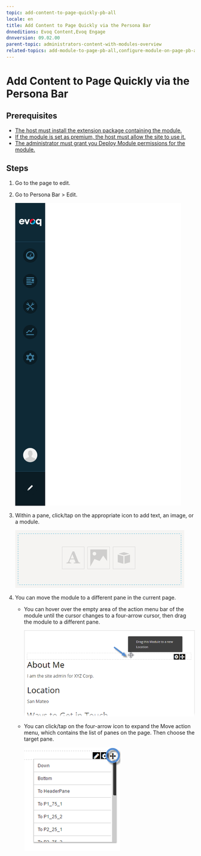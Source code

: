 ```yaml
---
topic: add-content-to-page-quickly-pb-all
locale: en
title: Add Content to Page Quickly via the Persona Bar
dnneditions: Evoq Content,Evoq Engage
dnnversion: 09.02.00
parent-topic: administrators-content-with-modules-overview
related-topics: add-module-to-page-pb-all,configure-module-on-page-pb-all,delete-module-from-page-pb-all,restore-deleted-modules,purge-deleted-modules,create-article-publisher
---
```


# Add Content to Page Quickly via the Persona Bar

## Prerequisites

*   [The host must install the extension package containing the module.](install-extension)
*   [If the module is set as premium, the host must allow the site to use it.](manage-premium-module)
*   [The administrator must grant you Deploy Module permissions for the module.](allow-module-use)

## Steps

1.  Go to the page to edit.
2.  Go to Persona Bar \> Edit.
    
    ![Persona Bar > Edit](img/scr-pbar-all-Edit-E91.png)
    
3.  Within a pane, click/tap on the appropriate icon to add text, an image, or a module.
    
      
    
    ![Pane with content icons](img/scr-pane-with-content-icons.png)
    
      
    
4.  You can move the module to a different pane in the current page.
    *   You can hover over the empty area of the action menu bar of the module until the cursor changes to a four-arrow cursor, then drag the module to a different pane.
        
          
        
        ![Hover over action menu bar of the module, then drag to a different pane.](img/scr-actionmenubar-hover.png)
        
          
        
    *   You can click/tap on the four-arrow icon to expand the Move action menu, which contains the list of panes on the page. Then choose the target pane.
        
          
        
        ![Click/Tap on the four-arrow icon, then choose the target pane from the list.](img/scr-actionmenu-move.png)